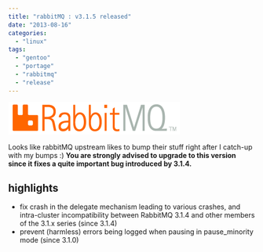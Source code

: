 ```yaml
---
title: "rabbitMQ : v3.1.5 released"
date: "2013-08-16"
categories: 
  - "linux"
tags: 
  - "gentoo"
  - "portage"
  - "rabbitmq"
  - "release"
---
```


![](images/rabbitmq_logo_strap.png "RabbitMQ Logo")

Looks like rabbitMQ upstream likes to bump their stuff right after I catch-up with my bumps :) **You are strongly advised to upgrade to this version since it fixes a quite important bug introduced by 3.1.4.**

## highlights

- fix crash in the delegate mechanism leading to various crashes, and intra-cluster incompatibility between RabbitMQ 3.1.4 and other members of the 3.1.x series (since 3.1.4)
- prevent (harmless) errors being logged when pausing in pause\_minority mode (since 3.1.0)
